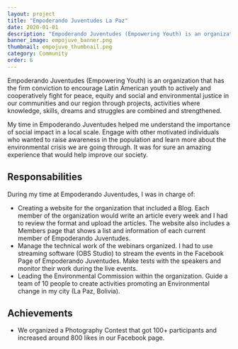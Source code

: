 ```yaml
---
layout: project
title: "Empoderando Juventudes La Paz"
date: 2020-01-01
description: "Empoderando Juventudes (Empowering Youth) is an organization that has the firm conviction to encourage Latin American youth to acti..."
banner_image: empojuve_banner.png
thumbnail: empojuve_thumbnail.png
category: Community
order: 6
---
```


Empoderando Juventudes (Empowering Youth) is an organization that has the firm conviction to encourage Latin American youth to actively and cooperatively fight for peace, equity and social and environmental justice in our communities and our region through projects, activities where knowledge, skills, dreams and struggles are combined and strengthened.

My time in Empoderando Juventudes helped me understand the importance of social impact in a local scale. Engage with other motivated individuals who wanted to raise awareness in the population and learn more about the environmental crisis we are going through. It was for sure an amazing experience that would help improve our society.

## Responsabilities
During my time at Empoderando Juventudes, I was in charge of:
- Creating a website for the organization that included a Blog. Each member of the organization would write an article every week and I had to review the format and upload the articles. The website also includes a Members page that shows a list and information of each current member of Empoderando Juventudes.
- Manage the technical work of the webinars organized. I had to use streaming software (OBS Studio) to stream the events in the Facebook Page of Empoderando Juventudes. Make tests with the speakers and monitor their work during the live events.
- Leading the Environmental Commission within the organization. Guide a team of 10 people to create activities promoting an Environmental change in my city (La Paz, Bolivia).

## Achievements
- We organized a Photography Contest that got 100+ participants and increased around 800 likes in our Facebook page.
